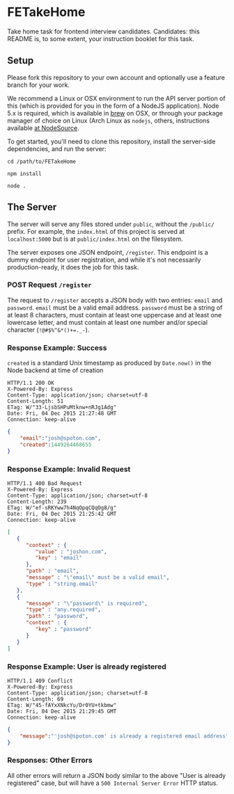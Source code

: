 # FETakeHome

Take home task for frontend interview candidates. Candidates: this README is,
to some extent, your instruction booklet for this task.

## Setup

Please fork this repository to your own account and optionally use a feature
branch for your work.

We recommend a Linux or OSX environment to run the API server portion of this
(which is provided for you in the form of a NodeJS application). Node 5.x is
required, which is available in [brew](http://brew.sh) on OSX, or through your
package manager of choice on Linux (Arch Linux as `nodejs`, others,
instructions available [at
NodeSource](https://github.com/nodesource/distributions).

To get started, you'll need to clone this repository, install the server-side
dependencies, and run the server:

```
cd /path/to/FETakeHome

npm install

node .
```

## The Server

The server will serve any files stored under `public`, without the `/public/`
prefix. For example, the `index.html` of this project is served at
`localhost:5000` but is at `public/index.html` on the filesystem.

The server exposes one JSON endpoint, `/register`. This endpoint is a dummy
endpoint for user registration, and while it's not necessarily
production-ready, it does the job for this task.

### POST Request `/register`

The request to `/register` accepts a JSON body with two entries: `email` and
`password`. `email` must be a valid email address. `password` must be a string
of at least 8 characters, must contain at least one uppercase and at least one
lowercase letter, and must contain at least one number and/or special
character (`!@#$%^&*()+=._-`).

### Response Example: Success

`created` is a standard Unix timestamp as produced by `Date.now()` in the Node
backend at time of creation

```
HTTP/1.1 200 OK
X-Powered-By: Express
Content-Type: application/json; charset=utf-8
Content-Length: 51
ETag: W/"33-LjsbSHPuMtknw+nRJg1Adg"
Date: Fri, 04 Dec 2015 21:27:48 GMT
Connection: keep-alive
```

```json
{
    "email":"josh@spoton.com",
    "created":1449264468655
}
```

### Response Example: Invalid Request

```
HTTP/1.1 400 Bad Request
X-Powered-By: Express
Content-Type: application/json; charset=utf-8
Content-Length: 239
ETag: W/"ef-sRKYww7h4NqOpqCQqOg8/g"
Date: Fri, 04 Dec 2015 21:25:42 GMT
Connection: keep-alive
```

```json
[
   {
      "context" : {
         "value" : "joshon.com",
         "key" : "email"
      },
      "path" : "email",
      "message" : "\"email\" must be a valid email",
      "type" : "string.email"
   },
   {
      "message" : "\"password\" is required",
      "type" : "any.required",
      "path" : "password",
      "context" : {
         "key" : "password"
      }
   }
]
```

### Response Example: User is already registered

```
HTTP/1.1 409 Conflict
X-Powered-By: Express
Content-Type: application/json; charset=utf-8
Content-Length: 69
ETag: W/"45-fAYxXNkcYu/Dr0YU+tkbmw"
Date: Fri, 04 Dec 2015 21:29:45 GMT
Connection: keep-alive
```

```json
{
    "message":"'josh@spoton.com' is already a registered email address"
}
```

### Responses: Other Errors

All other errors will return a JSON body similar to the above "User is already
registered" case, but will have a `500 Internal Server Error` HTTP status.

